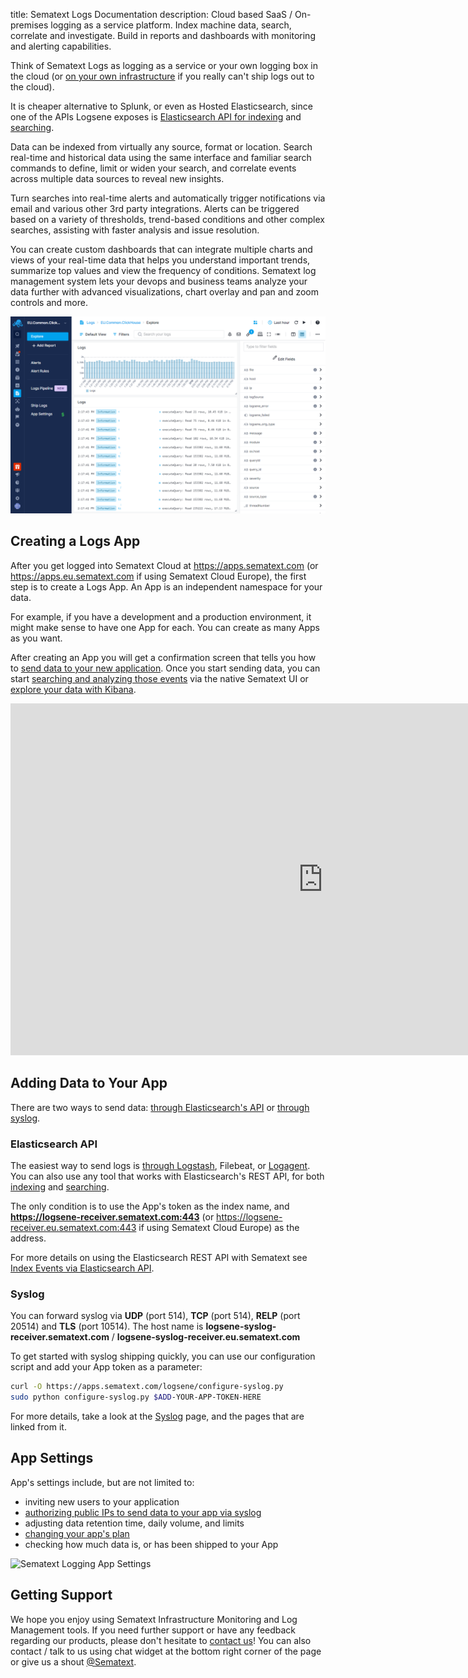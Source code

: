 title: Sematext Logs Documentation
description:  Cloud based SaaS / On-premises logging as a service platform. Index machine data, search, correlate and investigate. Build in reports and dashboards with monitoring and alerting capabilities.

Think of Sematext Logs as logging as a service or your own logging box in the cloud (or [on your own infrastructure](../sematext-enterprise) if you really can't ship logs out to the cloud).

It is cheaper alternative to Splunk, or even as Hosted Elasticsearch, since one of the APIs Logsene exposes is [Elasticsearch API for indexing](index-events-via-elasticsearch-api) and [searching](searching-log-events).

Data can be indexed from virtually any source, format or location. Search real-time and historical data using the same interface and familiar search commands to define, limit or widen your search, and correlate events across multiple data sources to reveal new insights.

Turn searches into real-time alerts and automatically trigger notifications via email and various other 3rd party integrations. Alerts can be triggered based on a variety of thresholds, trend-based conditions and other complex searches, assisting with faster analysis and issue resolution.

You can create custom dashboards that can integrate multiple charts and views of your real-time data that helps you understand important trends, summarize top values and view the frequency of conditions.  Sematext log management system lets your devops and business teams analyze your data further with advanced visualizations, chart overlay and pan and zoom controls and more.

<img alt="Sematext Monitoring UI screen" src="../images/logs/logsene-ui.png" title="Sematext Logging UI screen">

## Creating a Logs App

After you get logged into Sematext Cloud at <https://apps.sematext.com> (or <https://apps.eu.sematext.com> if using Sematext Cloud Europe), the first step is to create a Logs App. An App is an independent namespace for your data.

For example, if you have a development and a production environment, it might make sense to have one App for each. You can create as many Apps as you want.

After creating an App you will get a confirmation screen that tells you how to [send data to your new application](sending-log-events). Once you start sending data, you can start [searching and analyzing those events](searching-log-events) via the native Sematext UI or [explore your data with Kibana](kibana).

<iframe width="1000" height="563" src="https://www.youtube.com/embed/TR_qXdR8DVk" frameborder="0" allow="autoplay; encrypted-media" allowfullscreen></iframe>

## Adding Data to Your App

There are two ways to send data: [through Elasticsearch's API](index-events-via-elasticsearch-api) or [through syslog](syslog).

### Elasticsearch API

The easiest way to send logs is [through Logstash](logstash), Filebeat, or [Logagent](/logagent). You can also use any tool that works with Elasticsearch's REST API, for both [indexing](index-events-via-elasticsearch-api) and [searching](search-through-the-elasticsearch-api).

The only condition is to use the App's token as the index name, and **https://logsene-receiver.sematext.com:443** (or https://logsene-receiver.eu.sematext.com:443 if using Sematext Cloud Europe) as the address.

For more details on using the Elasticsearch REST API with Sematext see [Index Events via Elasticsearch API](index-events-via-elasticsearch-api).

### Syslog

You can forward syslog via **UDP** (port 514), **TCP** (port 514), **RELP** (port 20514) and **TLS** (port 10514). The host name is **logsene-syslog-receiver.sematext.com** / **logsene-syslog-receiver.eu.sematext.com**

To get started with syslog shipping quickly, you can use our configuration script and add your App token as a parameter:

``` bash
curl -O https://apps.sematext.com/logsene/configure-syslog.py
sudo python configure-syslog.py $ADD-YOUR-APP-TOKEN-HERE
```
For more details, take a look at the [Syslog](syslog) page, and the pages that are linked from it.

## App Settings

App's settings include, but are not limited to:

  - inviting new users to your application
  - [authorizing public IPs to send data to your app via syslog](authorizing-ips-for-syslog)
  - adjusting data retention time, daily volume, and limits
  - [changing your app's plan](faq/#plans-prices)
  - checking how much data is, or has been shipped to your App

  <img alt="Sematext Logging App Settings" src="../images/logs/logsene-app-settings.png" title="Sematext Logging App Settings"></a>

## Getting Support

We hope you enjoy using Sematext Infrastructure Monitoring and Log Management tools. If you need further support or have any feedback regarding our products, please don't hesitate to [contact us](mailto:support@sematext.com)! You can also contact / talk to us using chat widget at the bottom right corner of the page or give us a shout [@Sematext](http://twitter.com/sematext).
